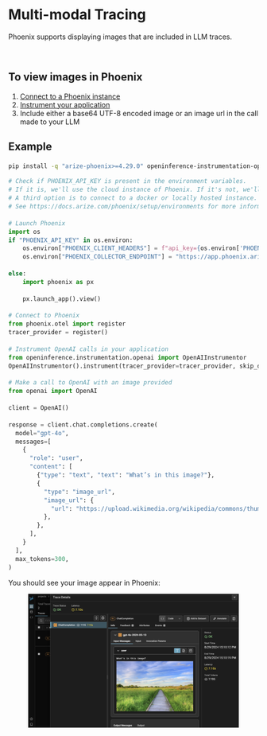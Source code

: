 # Multi-modal Tracing

Phoenix supports displaying images that are included in LLM traces.

<figure><img src="https://arize.com/wp-content/uploads/2024/08/multimodal_gallery.gif" alt=""><figcaption></figcaption></figure>

## To view images in Phoenix

1. [Connect to a Phoenix instance](../../quickstart.md)
2. [Instrument your application](../integrations-tracing/)
3. Include either a base64 UTF-8 encoded image or an image url in the call made to your LLM

## Example

```bash
pip install -q "arize-phoenix>=4.29.0" openinference-instrumentation-openai openai
```

```python
# Check if PHOENIX_API_KEY is present in the environment variables.
# If it is, we'll use the cloud instance of Phoenix. If it's not, we'll start a local instance.
# A third option is to connect to a docker or locally hosted instance.
# See https://docs.arize.com/phoenix/setup/environments for more information.

# Launch Phoenix
import os
if "PHOENIX_API_KEY" in os.environ:
    os.environ["PHOENIX_CLIENT_HEADERS"] = f"api_key={os.environ['PHOENIX_API_KEY']}"
    os.environ["PHOENIX_COLLECTOR_ENDPOINT"] = "https://app.phoenix.arize.com"

else:
    import phoenix as px

    px.launch_app().view()

# Connect to Phoenix
from phoenix.otel import register
tracer_provider = register()

# Instrument OpenAI calls in your application
from openinference.instrumentation.openai import OpenAIInstrumentor
OpenAIInstrumentor().instrument(tracer_provider=tracer_provider, skip_dep_check=True)

# Make a call to OpenAI with an image provided
from openai import OpenAI

client = OpenAI()

response = client.chat.completions.create(
  model="gpt-4o",
  messages=[
    {
      "role": "user",
      "content": [
        {"type": "text", "text": "What’s in this image?"},
        {
          "type": "image_url",
          "image_url": {
            "url": "https://upload.wikimedia.org/wikipedia/commons/thumb/d/dd/Gfp-wisconsin-madison-the-nature-boardwalk.jpg/2560px-Gfp-wisconsin-madison-the-nature-boardwalk.jpg",
          },
        },
      ],
    }
  ],
  max_tokens=300,
)
```

You should see your image appear in Phoenix:

<figure><img src="../../.gitbook/assets/image-trace.png" alt=""><figcaption></figcaption></figure>

